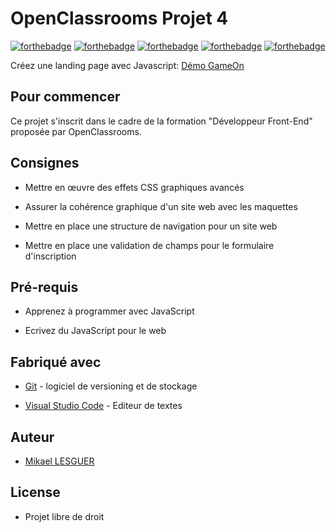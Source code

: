 # OpenClassrooms Projet 4

[![forthebadge](https://forthebadge.com/images/badges/uses-html.svg)](https://forthebadge.com) [![forthebadge](https://forthebadge.com/images/badges/uses-css.svg)](https://forthebadge.com) [![forthebadge](https://forthebadge.com/images/badges/made-with-javascript.svg)](https://forthebadge.com) [![forthebadge](https://forthebadge.com/images/badges/compatibility-ie-6.svg)](https://forthebadge.com) [![forthebadge](https://forthebadge.com/images/badges/compatibility-opera-4.svg)](https://forthebadge.com)

Créez une landing page avec Javascript: [Démo GameOn](https://xforce35.github.io/Demo_Game_On/)

## Pour commencer

Ce projet s'inscrit dans le cadre de la formation "Développeur Front-End" proposée par OpenClassrooms.

## Consignes

- Mettre en œuvre des effets CSS graphiques avancés

- Assurer la cohérence graphique d'un site web avec les maquettes

- Mettre en place une structure de navigation pour un site web

- Mettre en place une validation de champs pour le formulaire d'inscription

## Pré-requis

- Apprenez à programmer avec JavaScript

- Ecrivez du JavaScript pour le web

## Fabriqué avec

- [Git](https://git-scm.com/download/win) - logiciel de versioning et de stockage

- [Visual Studio Code](https://code.visualstudio.com) - Editeur de textes

## Auteur

- [Mikael LESGUER](https://github.com/Xforce35)

## License

- Projet libre de droit
